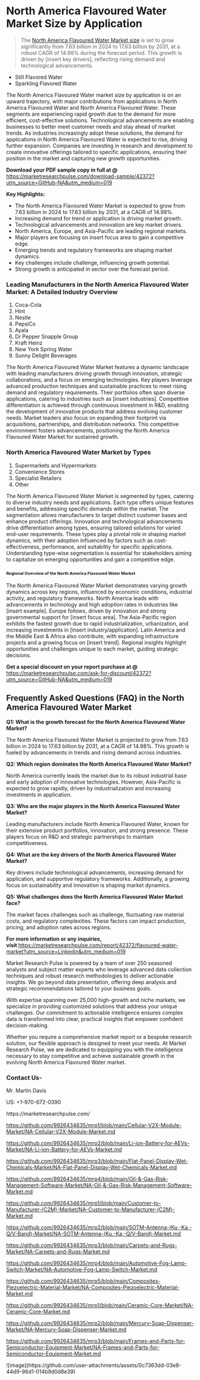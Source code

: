 <h1>North America Flavoured Water Market&nbsp;Size by Application</h1><blockquote><p>The <a href="https://marketresearchpulse.com/download-sample/42372?utm_source=GitHub-NA&amp;utm_medium=019">North America Flavoured Water Market size</a> is set to grow significantly from 7.63 billion in 2024 to 17.63 billion by 2031, at a robust CAGR of 14.98% during the forecast period. This growth is driven by [insert key drivers], reflecting rising demand and technological advancements.</p></blockquote><ul><li>Still Flavored Water<li> Sparkling Flavored Water</li></ul><p>The North America Flavoured Water market size by application is on an upward trajectory, with major contributions from applications in North America Flavoured Water and North America Flavoured Water. These segments are experiencing rapid growth due to the demand for more efficient, cost-effective solutions. Technological advancements are enabling businesses to better meet customer needs and stay ahead of market trends. As industries increasingly adopt these solutions, the demand for applications in North America Flavoured Water is expected to rise, driving further expansion. Companies are investing in research and development to create innovative offerings tailored to specific applications, ensuring their position in the market and capturing new growth opportunities.</p><p><strong>Download your PDF sample copy in full at @ </strong><a href="https://marketresearchpulse.com/download-sample/42372?utm_source=GitHub-NA&amp;utm_medium=019">https://marketresearchpulse.com/download-sample/42372?utm_source=GitHub-NA&amp;utm_medium=019</a></p><p><strong>Key Highlights: </strong></p><ul><li>The North America Flavoured Water Market is expected to grow from 7.63 billion in 2024 to 17.63 billion by 2031, at a CAGR of 14.98%.</li><li>Increasing demand for trend or application is driving market growth.</li><li>Technological advancements and innovation are key market drivers.</li><li>North America, Europe, and Asia-Pacific are leading regional markets.</li><li>Major players are focusing on insert focus area to gain a competitive edge.</li><li>Emerging trends and regulatory frameworks are shaping market dynamics.</li><li>Key challenges include challenge, influencing growth potential.</li><li>Strong growth is anticipated in sector over the forecast period.</li></ul><h3>Leading Manufacturers in the North America Flavoured Water Market: A Detailed Industry Overview</h3><ol><li>Coca-Cola</li><li>Hint</li><li>Nestle</li><li>PepsiCo</li><li>Ayala</li><li>Dr Pepper Snapple Group</li><li>Kraft Heinz</li><li>New York Spring Water</li><li>Sunny Delight Beverages</li></ol><div class="flex max-w-full flex-col flex-grow"><div class="min-h-8 text-message flex w-full flex-col items-end gap-2 whitespace-normal break-words [.text-message+&amp;]:mt-5" dir="auto" data-message-author-role="assistant" data-message-id="fd8432e4-4910-450d-b182-61b7bfb0a01f" data-message-model-slug="gpt-4o"><div class="flex w-full flex-col gap-1 empty:hidden first:pt-[3px]"><div class="markdown prose w-full break-words dark:prose-invert light"><p>The North America Flavoured Water Market features a dynamic landscape with leading manufacturers driving growth through innovation, strategic collaborations, and a focus on emerging technologies. Key players leverage advanced production techniques and sustainable practices to meet rising demand and regulatory requirements. Their portfolios often span diverse applications, catering to industries such as [insert industries]. Competitive differentiation is achieved through continuous investment in R&amp;D, enabling the development of innovative products that address evolving customer needs. Market leaders also focus on expanding their footprint via acquisitions, partnerships, and distribution networks. This competitive environment fosters advancements, positioning the North America Flavoured Water Market for sustained growth.</p></div></div></div></div><h3>North America Flavoured Water Market by Types</h3><ol><li>Supermarkets and Hypermarkets<li> Convenience Stores<li> Specialist Retailers<li> Other</li></ol><div class="flex max-w-full flex-col flex-grow"><div class="min-h-8 text-message flex w-full flex-col items-end gap-2 whitespace-normal break-words [.text-message+&amp;]:mt-5" dir="auto" data-message-author-role="assistant" data-message-id="084470be-0bb7-4664-bddf-5156b4f41249" data-message-model-slug="gpt-4o-mini"><div class="flex w-full flex-col gap-1 empty:hidden first:pt-[3px]"><div class="markdown prose w-full break-words dark:prose-invert light"><p>The North America Flavoured Water Market is segmented by types, catering to diverse industry needs and applications. Each type offers unique features and benefits, addressing specific demands within the market. The segmentation allows manufacturers to target distinct customer bases and enhance product offerings. Innovation and technological advancements drive differentiation among types, ensuring tailored solutions for varied end-user requirements. These types play a pivotal role in shaping market dynamics, with their adoption influenced by factors such as cost-effectiveness, performance, and suitability for specific applications. Understanding type-wise segmentation is essential for stakeholders aiming to capitalize on emerging opportunities and gain a competitive edge.</p></div></div></div></div><h3><span style="font-size: 11px;">Regional Overview of the North America Flavoured Water Market</span></h3><div class="flex max-w-full flex-col flex-grow"><div class="min-h-8 text-message flex w-full flex-col items-end gap-2 whitespace-normal break-words [.text-message+&amp;]:mt-5" dir="auto" data-message-author-role="assistant" data-message-id="e9038762-ce64-4e30-91c9-9bd413514231" data-message-model-slug="gpt-4o-mini"><div class="flex w-full flex-col gap-1 empty:hidden first:pt-[3px]"><div class="markdown prose w-full break-words dark:prose-invert light"><p>The North America Flavoured Water Market demonstrates varying growth dynamics across key regions, influenced by economic conditions, industrial activity, and regulatory frameworks. North America leads with advancements in technology and high adoption rates in industries like [insert example]. Europe follows, driven by innovation and strong governmental support for [insert focus area]. The Asia-Pacific region exhibits the fastest growth due to rapid industrialization, urbanization, and increasing investments in [insert industry/application]. Latin America and the Middle East &amp; Africa also contribute, with expanding infrastructure projects and a growing focus on [insert trend]. Regional insights highlight opportunities and challenges unique to each market, guiding strategic decisions.</p></div></div></div></div><p><strong>Get a special discount on your report purchase at @ </strong><a href="https://marketresearchpulse.com/ask-for-discount/42372?utm_source=GitHub-NA&amp;utm_medium=019">https://marketresearchpulse.com/ask-for-discount/42372?utm_source=GitHub-NA&amp;utm_medium=019</a></p><h2>Frequently Asked Questions (FAQ) in the North America Flavoured Water Market</h2><p><strong>Q1: What is the growth forecast for the North America Flavoured Water Market?</strong></p><p>The North America Flavoured Water Market is projected to grow from 7.63 billion in 2024 to 17.63 billion by 2031, at a CAGR of 14.98%. This growth is fueled by advancements in trends and rising demand across industries.</p><p><strong>Q2: Which region dominates the North America Flavoured Water Market?</strong></p><p>North America currently leads the market due to its robust industrial base and early adoption of innovative technologies. However, Asia-Pacific is expected to grow rapidly, driven by industrialization and increasing investments in application.</p><p><strong>Q3: Who are the major players in the North America Flavoured Water Market?</strong></p><p>Leading manufacturers include North America Flavoured Water, known for their extensive product portfolios, innovation, and strong presence. These players focus on R&amp;D and strategic partnerships to maintain competitiveness.</p><p><strong>Q4: What are the key drivers of the North America Flavoured Water Market?</strong></p><p>Key drivers include technological advancements, increasing demand for application, and supportive regulatory frameworks. Additionally, a growing focus on sustainability and innovation is shaping market dynamics.</p><p><strong>Q5: What challenges does the North America Flavoured Water Market face?</strong></p><p>The market faces challenges such as challenge, fluctuating raw material costs, and regulatory complexities. These factors can impact production, pricing, and adoption rates across regions.</p><p><strong>For more information or any inquiries, visit&nbsp;</strong><a href="https://marketresearchpulse.com/report/42372/flavoured-water-market?utm_source=Linkedin&utm_medium=019">https://marketresearchpulse.com/report/42372/flavoured-water-market?utm_source=Linkedin&utm_medium=019</a></p><p>Market Research Pulse is powered by a team of over 250 seasoned analysts and subject matter experts who leverage advanced data collection techniques and robust research methodologies to deliver actionable insights. We go beyond data presentation, offering deep analysis and strategic recommendations tailored to your business goals.</p><p>With expertise spanning over 25,000 high-growth and niche markets, we specialize in providing customized solutions that address your unique challenges. Our commitment to actionable intelligence ensures complex data is transformed into clear, practical insights that empower confident decision-making.</p><p>Whether you require a comprehensive market report or a bespoke research solution, our flexible approach is designed to meet your needs. At Market Research Pulse, we are dedicated to equipping you with the intelligence necessary to stay competitive and achieve sustainable growth in the evolving North America Flavoured Water market.</p><h3><strong>Contact Us-</strong></h3><p>Mr. Martin Davis</p><p>US: +1-970-672-0390</p><p>https://marketresearchpulse.com/</p><p><a href="https://github.com/9926434635/mrp1/blob/main/Cellular-V2X-Module-Market/NA-Cellular-V2X-Module-Market.md">https://github.com/9926434635/mrp1/blob/main/Cellular-V2X-Module-Market/NA-Cellular-V2X-Module-Market.md</a></p><p><a href="https://github.com/9926434635/mrp2/blob/main/Li-ion-Battery-for-AEVs-Market/NA-Li-ion-Battery-for-AEVs-Market.md">https://github.com/9926434635/mrp2/blob/main/Li-ion-Battery-for-AEVs-Market/NA-Li-ion-Battery-for-AEVs-Market.md</a></p><p><a href="https://github.com/9926434635/mrp3/blob/main/Flat-Panel-Display-Wet-Chemicals-Market/NA-Flat-Panel-Display-Wet-Chemicals-Market.md">https://github.com/9926434635/mrp3/blob/main/Flat-Panel-Display-Wet-Chemicals-Market/NA-Flat-Panel-Display-Wet-Chemicals-Market.md</a></p><p><a href="https://github.com/9926434635/mrp4/blob/main/Oil-&-Gas-Risk-Management-Software-Market/NA-Oil-&-Gas-Risk-Management-Software-Market.md">https://github.com/9926434635/mrp4/blob/main/Oil-&-Gas-Risk-Management-Software-Market/NA-Oil-&-Gas-Risk-Management-Software-Market.md</a></p><p><a href="https://github.com/9926434635/mrp1/blob/main/Customer-to-Manufacturer-(C2M)-Market/NA-Customer-to-Manufacturer-(C2M)-Market.md">https://github.com/9926434635/mrp1/blob/main/Customer-to-Manufacturer-(C2M)-Market/NA-Customer-to-Manufacturer-(C2M)-Market.md</a></p><p><a href="https://github.com/9926434635/mrp2/blob/main/SOTM-Antenna-(Ku,-Ka,-Q/V-Band)-Market/NA-SOTM-Antenna-(Ku,-Ka,-Q/V-Band)-Market.md">https://github.com/9926434635/mrp2/blob/main/SOTM-Antenna-(Ku,-Ka,-Q/V-Band)-Market/NA-SOTM-Antenna-(Ku,-Ka,-Q/V-Band)-Market.md</a></p><p><a href="https://github.com/9926434635/mrp3/blob/main/Carpets-and-Rugs-Market/NA-Carpets-and-Rugs-Market.md">https://github.com/9926434635/mrp3/blob/main/Carpets-and-Rugs-Market/NA-Carpets-and-Rugs-Market.md</a></p><p><a href="https://github.com/9926434635/mrp4/blob/main/Automotive-Fog-Lamp-Switch-Market/NA-Automotive-Fog-Lamp-Switch-Market.md">https://github.com/9926434635/mrp4/blob/main/Automotive-Fog-Lamp-Switch-Market/NA-Automotive-Fog-Lamp-Switch-Market.md</a></p><p><a href="https://github.com/9926434635/mrp5/blob/main/Composites-Piezoelectric-Material-Market/NA-Composites-Piezoelectric-Material-Market.md">https://github.com/9926434635/mrp5/blob/main/Composites-Piezoelectric-Material-Market/NA-Composites-Piezoelectric-Material-Market.md</a></p><p><a href="https://github.com/9926434635/mrp1/blob/main/Ceramic-Core-Market/NA-Ceramic-Core-Market.md">https://github.com/9926434635/mrp1/blob/main/Ceramic-Core-Market/NA-Ceramic-Core-Market.md</a></p><p><a href="https://github.com/9926434635/mrp2/blob/main/Mercury-Soap-Dispenser-Market/NA-Mercury-Soap-Dispenser-Market.md">https://github.com/9926434635/mrp2/blob/main/Mercury-Soap-Dispenser-Market/NA-Mercury-Soap-Dispenser-Market.md</a></p><p><a href="https://github.com/9926434635/mrp3/blob/main/Frames-and-Parts-for-Semiconductor-Equipment-Market/NA-Frames-and-Parts-for-Semiconductor-Equipment-Market.md">https://github.com/9926434635/mrp3/blob/main/Frames-and-Parts-for-Semiconductor-Equipment-Market/NA-Frames-and-Parts-for-Semiconductor-Equipment-Market.md</a></p>
![image](https://github.com/user-attachments/assets/0c7363dd-03e8-44d9-96d1-014b9d0d8e39)
